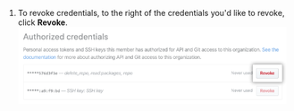 1. To revoke credentials, to the right of the credentials you'd like to revoke, click **Revoke**.
  ![Revoke button](/assets/images/help/saml/revoke-credentials.png)
